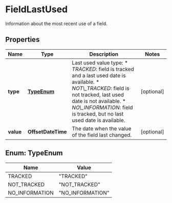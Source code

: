 

# FieldLastUsed

Information about the most recent use of a field.
## Properties

Name | Type | Description | Notes
------------ | ------------- | ------------- | -------------
**type** | [**TypeEnum**](#TypeEnum) | Last used value type:   *  *TRACKED*: field is tracked and a last used date is available.  *  *NOT\\_TRACKED*: field is not tracked, last used date is not available.  *  *NO\\_INFORMATION*: field is tracked, but no last used date is available. |  [optional]
**value** | **OffsetDateTime** | The date when the value of the field last changed. |  [optional]



## Enum: TypeEnum

Name | Value
---- | -----
TRACKED | &quot;TRACKED&quot;
NOT_TRACKED | &quot;NOT_TRACKED&quot;
NO_INFORMATION | &quot;NO_INFORMATION&quot;



